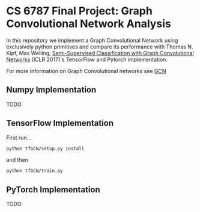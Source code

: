 # CS 6787 Final Project: Graph Convolutional Network Analysis

In this repository we implement a Graph Convolutional Network using exclusively python primitives and compare its performance with Thomas N. Kipf, Max Welling, [Semi-Supervised Classification with Graph Convolutional Networks](http://arxiv.org/abs/1609.02907) (ICLR 2017)'s TensorFlow and Pytorch implementation. 

For more information on Graph Convolutional networks see [GCN](http://tkipf.github.io/graph-convolutional-networks/)

## Numpy Implementation

TODO

## TensorFlow Implementation

First run...
```bash
python tfGCN/setup.py install
```

and then 
```bash
python tfGCN/train.py
```

## PyTorch Implementation

TODO